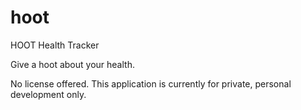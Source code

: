 # hoot
HOOT Health Tracker

Give a hoot about your health.

No license offered. This application is currently for private, personal development only.